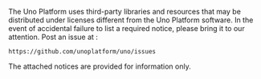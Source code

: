 The Uno Platform uses third-party libraries and resources that may be distributed under licenses different from the Uno Platform software.
In the event of accidental failure to list a required notice, please bring it to our attention. Post an issue at :

	https://github.com/unoplatform/uno/issues

The attached notices are provided for information only.

